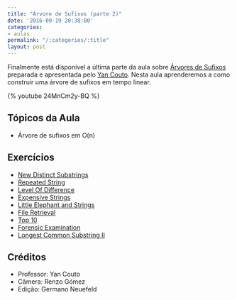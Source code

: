 ```yaml
---
title: "Árvore de Sufixos (parte 2)"
date: '2016-09-19 20:38:00'
categories:
- aulas
permalink: "/:categories/:title"
layout: post
---
```


Finalmente está disponível a última parte da aula sobre [Árvores de Sufixos](https://www.youtube.com/watch?v=24MnCm2y-BQ&feature=youtu.be) preparada e apresentada pelo [Yan Couto](http://codeforces.com/profile/ItsYanBitches). Nesta aula aprenderemos a como construir uma árvore de sufixos em tempo linear.

{% youtube 24MnCm2y-BQ %}  

## Tópicos da Aula
- Árvore de sufixos em O(n)

## Exercícios
- [New Distinct Substrings](http://www.spoj.com/problems/SUBST1/)
- [Repeated String](https://www.codechef.com/problems/REPSTR)
- [Level Of Difference](https://www.codechef.com/problems/TASTR)
- [Expensive Strings](http://codeforces.com/problemset/problem/616/F) 
- [Little Elephant and Strings](http://codeforces.com/problemset/problem/204/E)
- [File Retrieval](https://icpcarchive.ecs.baylor.edu/index.php?option=com_onlinejudge&Itemid=8&page=show_problem&problem=3805)
- [Top 10](http://www.spoj.com/problems/TOP10/)
- [Forensic Examination](http://codeforces.com/problemset/problem/666/E)
- [Longest Common Substring II](http://www.spoj.com/problems/LCS2/)

## Créditos
- Professor: Yan Couto
- Câmera: Renzo Gómez
- Edição: Germano Neuefeld

